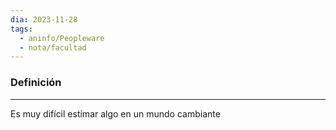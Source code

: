 ```yaml
---
dia: 2023-11-28
tags:
  - aninfo/Peopleware
  - nota/facultad
---
```

### Definición
---
Es muy difícil estimar algo en un mundo cambiante